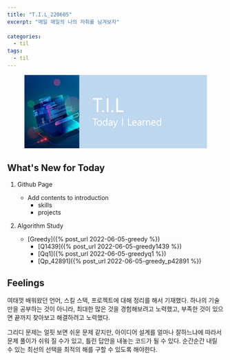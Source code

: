 ```yaml
---
title: "T.I.L_220605"
excerpt: "매일 매일의 나의 자취를 남겨보자"

categories:
  - til
tags:
  - til
---
```

<figure>
    <img src="/assets/images/til_image.png">
</figure>

## What's New for Today     
1. Github Page
    - Add contents to introduction
        - skills
        - projects

2. Algorithm Study
    - [Greedy]({% post_url 2022-06-05-greedy %})
        - [Q1439]({% post_url 2022-06-05-greedy1439 %})
        - [Qq1]({% post_url 2022-06-05-greedyq1 %})
        - [Qp_42891]({% post_url 2022-06-05-greedy_p42891 %})


## Feelings
여태껏 배워왔던 언어, 스킬 스택, 프로젝트에 대해 정리를 해서 기재했다. 하나의 기술만을 공부하는 것이 아니라, 최대한 많은 것을 경험해보려고 노력했고, 부족한 것이 있으면 끝까지 찾아보고 해결하려고 노력했다.

그리디 문제는 얼핏 보면 쉬운 문제 같지만, 아이디어 설계를 얼마나 잘하느냐에 따라서 문제 풀이가 쉬워 질 수가 있고, 틀린 답안을 내놓는 코드가 될 수 있다. 순간순간 내릴 수 있는 최선의 선택을 최적의 해를 구할 수 있도록 해야한다.











